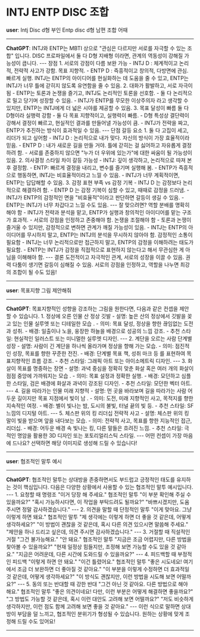 # INTJ ENTP DISC 조합

**user**:
Intj Disc d형 부인 Entp disc d형 남편 조합 어때

---

**ChatGPT**:
INTJ와 ENTP는 MBTI 상으로 "관심은 다르지만 서로를 자극할 수 있는 조합" 입니다. DISC 프로파일에서 둘 다 D형 지배형 이라면, 관계의 역동성이 강해질 가능성이 큽니다. --- 장점 1. 서로의 강점이 다름 보완 가능 - INTJ D : 체계적이고 논리적, 전략적 사고가 강함. 목표 지향적. - ENTP D : 즉흥적이고 창의적, 다방면에 관심. 빠르게 실행. INTJ는 ENTP의 아이디어를 현실화하는 데 도움을 줄 수 있고, ENTP는 INTJ가 너무 틀에 갇히지 않도록 유연함을 줄 수 있음. 2. 대화가 활발하고, 서로 자극이 됨 - ENTP는 토론과 논쟁을 즐기고, INTJ도 논리적인 토론을 선호함. - 둘 다 논리적으로 밀고 당기며 성장할 수 있음. - INTJ가 ENTP를 무모한 이상주의자 라고 생각할 수 있지만, ENTP는 INTJ에게 더 넓은 시야를 제공할 수 있음. 3. 목표 달성이 빠름 둘 다 D형이라 실행력 강함 - 둘 다 목표 지향적이고, 실행력이 빠름. - D형 특성상 결단력이 강해서 결정이 빠르고, 현실적인 결과를 만들어낼 가능성이 큼. - INTJ가 전략을 짜고, ENTP가 추진하는 방식이 효과적일 수 있음. --- 단점 갈등 요소 1. 둘 다 고집이 세고, 리더가 되고 싶어함 - INTJ D : 논리적으로 내가 맞다. 자신의 방식이 가장 효율적이라 믿음. - ENTP D : 내가 새로운 길을 만들 거야. 틀에 갇히는 걸 싫어하고 자유롭게 결정하려 함. - 서로를 존중하지 않으면 "누가 더 우위에 있는가"에 대한 싸움이 될 가능성이 있음. 2. 의사결정 스타일 차이 갈등 가능성 - INTJ: 깊이 생각하고, 논리적으로 따져 본 후 결정함. - ENTP: 빠르게 결정을 내리고, 변수를 즐기며 실행해 봄. - ENTP가 즉흥적으로 행동하면, INTJ는 비효율적이라고 느낄 수 있음. - INTJ가 너무 계획적이면, ENTP는 답답해할 수 있음. 3. 감정 표현 부족 vs 감정 기복 - INTJ D 는 감정보다 논리적으로 해결하려 함. - ENTP D 는 감정 기복이 심할 수 있고, 때때로 감정을 드러냄. - INTJ가 ENTP의 감정적인 면을 "비효율적"이라고 판단하면 갈등이 생길 수 있음. - ENTP는 INTJ가 너무 차갑다고 느낄 수도 있음. --- 잘 맞으려면? 역할 분배를 명확히 해야 함 - INTJ가 전략과 분석을 맡고, ENTP가 실행과 창의적인 아이디어를 맡는 구조가 효과적. - 서로의 강점을 인정하고 존중해야 함. 논쟁을 조절해야 함 - 토론과 논쟁이 즐거울 수 있지만, 감정적으로 변하면 관계가 깨질 가능성이 있음. - INTJ는 ENTP의 아이디어를 무시하지 말고, ENTP는 INTJ의 분석을 무시하지 않아야 함. 감정적인 소통이 필요함 - INTJ는 너무 논리적으로만 접근하지 말고, ENTP의 감정을 이해하려는 태도가 필요함. - ENTP는 INTJ가 감정을 직접적으로 표현하지 않는다고 해서 무관심한 게 아님을 이해해야 함. --- 결론 도전적이고 자극적인 관계, 서로의 성장을 이끌 수 있음. 권력 다툼이 생기면 갈등이 심해질 수 있음. 서로의 강점을 인정하고, 역할을 나누면 최강의 조합이 될 수도 있음!

---

**user**:
목표지향 그림 제안해줘

---

**ChatGPT**:
목표지향적인 성향을 강조하는 그림을 원한다면, 다음과 같은 컨셉을 제안할 수 있습니다. 1. 정상에 오른 인물 산 정상 깃발 - 설명: 높은 산의 정상에서 깃발을 꽂고 있는 인물 실루엣 또는 디테일한 모습 . - 의미: 목표 달성, 정상을 향한 끊임없는 도전과 성취. - 배경: 일출이나 노을, 웅장한 하늘을 배경으로 성공의 느낌 강조. - 추천 스타일: 현실적인 일러스트 또는 미니멀한 실루엣 디자인. --- 2. 계단을 오르는 사람 단계별 성장 - 설명: 사람이 긴 계단을 하나씩 올라가며 정상을 향해 가는 모습. - 의미: 점진적인 성장, 목표를 향한 꾸준한 전진. - 배경: 단계별 목표 책, 성취 마크 등 를 표현하여 목표지향적인 흐름 강조. - 추천 스타일: 그래픽 아트 또는 아이소메트릭 디자인. --- 3. 화살이 목표를 명중하는 장면 - 설명: 과녁 중심을 정확히 맞춘 화살 혹은 여러 개의 화살이 점점 중앙에 가까워지는 모습 . - 의미: 목표 설정과 정확한 실행. - 배경: 모던하고 심플한 스타일, 검은 배경에 화살과 과녁이 강조된 디자인. - 추천 스타일: 모던한 벡터 아트. --- 4. 길을 따라가는 인물 미래 지향적 - 설명: 먼 곳을 바라보며 길을 따라가는 사람 어두운 길이지만 목표 지점에서 빛이 남 . - 의미: 도전, 미래 지향적인 사고, 목적지를 향한 지속적인 여정. - 배경: 별이 빛나는 밤, 도시의 불빛, 터널 끝의 빛 등. - 추천 스타일: SF 느낌의 디지털 아트. --- 5. 체스판 위의 킹 리더십 전략적 사고 - 설명: 체스판 위의 킹 말이 빛을 받으며 앞을 내다보는 모습. - 의미: 전략적 사고, 목표를 향한 지능적인 접근, 리더십. - 배경: 어두운 배경 속 빛나는 킹, 다른 말들은 흐려진 느낌. - 추천 스타일: 극적인 명암을 활용한 3D 디자인 또는 포토리얼리스틱 스타일. --- 어떤 컨셉이 가장 마음에 드나요? 선택하면 해당 이미지로 생성해 드릴 수 있습니다!

---

**user**:
협조적인 말투 예시

---

**ChatGPT**:
협조적인 말투는 상대방을 존중하면서도 부드럽고 긍정적인 태도를 유지하는 것이 핵심입니다. 다음은 다양한 상황에서 사용할 수 있는 협조적인 말투 예시입니다. --- 1. 요청할 때 명령조 "이거 당장 해 주세요." 협조적인 말투 "이 부분 확인해 주실 수 있을까요?" "혹시 가능하시다면, 이 작업을 부탁드려도 될까요?" "바쁘시겠지만, 도움 주시면 정말 감사하겠습니다." --- 2. 의견을 말할 때 단정적인 말투 "이게 맞아요. 그냥 이렇게 하면 돼요." 협조적인 말투 "제 생각에는 이렇게 하면 더 좋을 것 같은데, 어떻게 생각하세요?" "이 방법이 괜찮을 것 같은데, 혹시 다른 의견 있으시면 말씀해 주세요." "제안을 하나 드리고 싶은데, 의견 주시면 감사하겠습니다." --- 3. 거절할 때 직설적인 거절 "그건 불가능해요." "안 돼요." 협조적인 말투 "지금은 조금 어렵지만, 다른 방법을 찾아볼 수 있을까요?" "현재 일정상 힘들지만, 조정해 보면 가능할 수도 있을 것 같아요." "지금은 어려운데, 다른 시간에 도와드릴 수 있을까요?" --- 4. 피드백할 때 부정적인 피드백 "이렇게 하면 안 돼요." "이건 틀렸어요." 협조적인 말투 "좋은 시도네요! 여기에서 조금 더 보완하면 더 좋아질 것 같아요." "이 부분을 이렇게 수정하면 더 효과적일 것 같은데, 어떻게 생각하세요?" "이 방식도 괜찮지만, 이런 방법을 시도해 보면 어떨까요?" --- 5. 동의 또는 반대할 때 강한 반대 "그건 아닌 것 같아요. 다른 방법으로 해야 해요." 협조적인 말투 "좋은 의견이네요! 다만, 이런 부분은 어떻게 해결하면 좋을까요?" "그 방법도 가능할 것 같은데, 혹시 이런 대안도 고려해 보면 어떨까요?" "저도 비슷하게 생각하지만, 이런 점도 함께 고려해 보면 좋을 것 같아요." --- 이런 식으로 말하면 상대방이 부담을 덜 느끼고, 협조적인 분위기가 형성될 수 있습니다. 원하는 상황에 맞게 조정해 드릴 수도 있어요!

---

